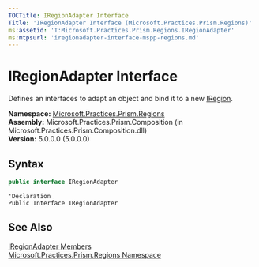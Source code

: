 ```yaml
---
TOCTitle: IRegionAdapter Interface
Title: 'IRegionAdapter Interface (Microsoft.Practices.Prism.Regions)'
ms:assetid: 'T:Microsoft.Practices.Prism.Regions.IRegionAdapter'
ms:mtpsurl: 'iregionadapter-interface-mspp-regions.md'
---
```


# IRegionAdapter Interface

Defines an interfaces to adapt an object and bind it to a new [IRegion](/patterns-practices/reference/iregion-interface-mspp-regions).

**Namespace:** [Microsoft.Practices.Prism.Regions](/patterns-practices/reference/mspp-regions-namespace)  
**Assembly:** Microsoft.Practices.Prism.Composition (in Microsoft.Practices.Prism.Composition.dll)  
**Version:** 5.0.0.0 (5.0.0.0)

## Syntax

```C#
public interface IRegionAdapter
```

```VB
'Declaration
Public Interface IRegionAdapter
```

## See Also

[IRegionAdapter Members](/patterns-practices/reference/iregionadapter-members-mspp-regions)  
[Microsoft.Practices.Prism.Regions Namespace](/patterns-practices/reference/mspp-regions-namespace)  
